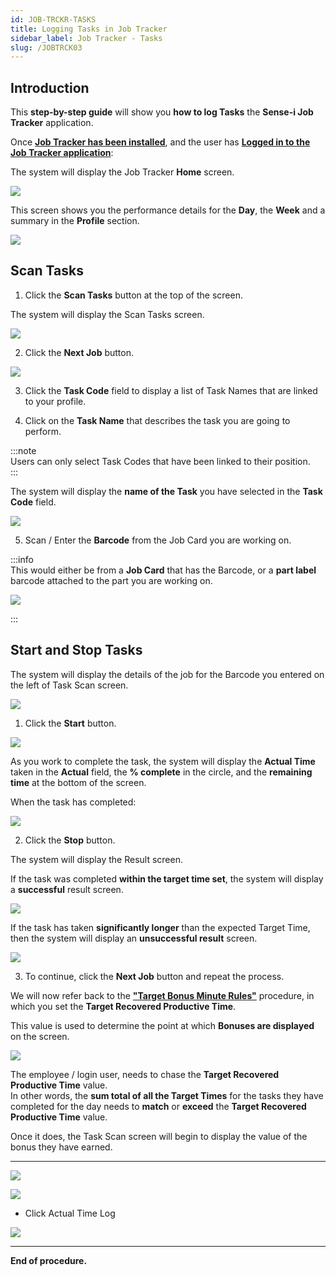 ```yaml
---
id: JOB-TRCKR-TASKS
title: Logging Tasks in Job Tracker
sidebar_label: Job Tracker - Tasks
slug: /JOBTRCK03
---
```


## Introduction  

This **step-by-step guide** will show you **how to log Tasks** the **Sense-i Job Tracker** application.  

Once **[Job Tracker has been installed](https://sense-i.co/docs/JOBTRCK01)**, and the user has **[Logged in to the Job Tracker application](https://sense-i.co/docs/JOBTRCK02)**:  

The system will display the Job Tracker **Home** screen.  

![](../static/img/docs/JOB-TRCK/image25.png)  

This screen shows you the performance details for the **Day**, the **Week** and a summary in the **Profile** section.  

![](../static/img/docs/JOB-TRCK/jt-home-01.gif)  

## Scan Tasks  

1.  Click the **Scan Tasks** button at the top of the screen.  

The system will display the Scan Tasks screen.

![](../static/img/docs/JOB-TRCK/image26.png)  

2.  Click the **Next Job** button.  

![](../static/img/docs/JOB-TRCK/image27.png)  

3.  Click the **Task Code** field to display a list of Task Names that are linked to your profile.  

4.  Click on the **Task Name** that describes the task you are going to perform.  

:::note  
Users can only select Task Codes that have been linked to their position.  
:::  

The system will display the **name of the Task** you have selected in the **Task Code** field.  

![](../static/img/docs/JOB-TRCK/image28.png)  

5.  Scan / Enter the **Barcode** from the Job Card you are working on.  

:::info  
This would either be from a **Job Card** that has the Barcode, or a **part label** barcode attached to the part you are working on.  

![](../static/img/docs/JOB-TRCK/image29.png)  

:::  

## Start and Stop Tasks  

The system will display the details of the job for the Barcode you entered on the left of Task Scan screen.  

![](../static/img/docs/JOB-TRCK/image30.png)  

1.  Click the **Start** button.  

![](../static/img/docs/JOB-TRCK/image31.png)  

As you work to complete the task, the system will display the **Actual Time** taken in the **Actual** field, the **% complete** in the circle, and the **remaining time** at the bottom of the screen.

When the task has completed:  

![](../static/img/docs/JOB-TRCK/image33.png)  

2.  Click the **Stop** button.

The system will display the Result screen.  

If the task was completed **within the target time set**, the system will display a **successful** result screen.

![](../static/img/docs/JOB-TRCK/image32.png)  

If the task has taken **significantly longer** than the expected Target Time, then the system will display an **unsuccessful result** screen.

![](../static/img/docs/JOB-TRCK/image34.png)  

3.  To continue, click the **Next Job** button and repeat the process.  

We will now refer back to the **["Target Bonus Minute Rules"](https://sense-i.co/docs/BONUSRULE01)** procedure, in which you set the **Target Recovered Productive Time**.  

This value is used to determine the point at which **Bonuses are displayed** on the screen. 

![](../static/img/docs/BONUSRULE-01/image02.png)  

The employee / login user, needs to chase the **Target Recovered Productive Time** value.  
In other words, the **sum total of all the Target Times** for the tasks they have completed for the day needs to **match** or **exceed** the **Target Recovered Productive Time** value.  

Once it does, the Task Scan screen will begin to display the value of the bonus they have earned.  

---

![](../static/img/docs/JOB-TRCK/image40.png)  


![](../static/img/docs/JOB-TRCK/image41.png)  

-   Click Actual Time Log  

![](../static/img/docs/JOB-TRCK/image42.png)  








___

**End of procedure.**


